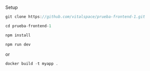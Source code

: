 
Setup

```typescript
git clone https://github.com/vitalspace/prueba-frontend-1.git

cd prueba-frontend-1

npm install

npm run dev
```

or 

```typescript
docker build -t myapp .
```

      

